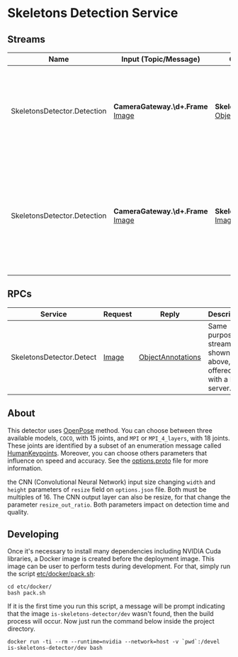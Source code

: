 Skeletons Detection Service
===

Streams
---

| Name | Input (Topic/Message) | Output (Topic/Message) | Description |
| ---- | --------------------- | ---------------------- | ----------- |
| SkeletonsDetector.Detection | **CameraGateway.\d+.Frame** [Image] | **SkeletonsDetector.\d+.Detection** [ObjectAnnotations] | Detect skeletons on images published by cameras and publishes an ObjectAnnotations message containing all the skeletons detected |
| SkeletonsDetector.Detection | **CameraGateway.\d+.Frame** [Image] | **SkeletonsDetector.\d+.Rendered** [Image] | After detection, skeletons are drew on input image and published for visualization. **NOTE:** *This stream will be deprecated after [mjpeg server](https://github.com/labviros/is-mjpeg-server) became able to render any [ObjectAnnotations]* |



RPCs
---
| Service | Request | Reply | Description |
| ------- | ------- | ------| ----------- |
| SkeletonsDetector.Detect | [Image] | [ObjectAnnotations] | Same purpose of stream shown above, but offered with a RPC server. |

[Image]: https://github.com/labviros/is-msgs/blob/modern-cmake/docs/README.md#is.vision.Image
[ObjectAnnotations]: https://github.com/labviros/is-msgs/blob/modern-cmake/docs/README.md#is.vision.ObjectAnnotations


About
---

This detector uses [OpenPose](https://github.com/CMU-Perceptual-Computing-Lab/openpose) method. You can choose between three available models, `COCO`, with 15 joints,  and `MPI` or `MPI_4_layers`, with 18 joints. These joints are identified by a subset of an enumeration message called [HumanKeypoints](https://github.com/labviros/is-msgs/blob/modern-cmake/docs/README.md#humankeypoints). Moreover, you can choose others parameters that influence on speed and accuracy. See the [options.proto](https://github.com/labviros/is-skeletons-detector/blob/openpose/src/is/conf/options.proto) file for more information.

the CNN (Convolutional Neural Network) input size changing `width` and `height` parameters of `resize` field on `options.json` file. Both must be multiples of 16. The CNN output layer can also be resize, for that change the parameter `resize_out_ratio`. Both parameters impact on detection time and quality.

 
Developing
---

Once it's necessary to install many dependencies including NVIDIA Cuda libraries, a Docker image is created before the deployment image. This image can be user to perform tests during development. For that, simply run the script [etc/docker/pack.sh](https://github.com/labviros/is-skeletons-detector/blob/openpose/etc/docker/pack.sh):

```shell
cd etc/docker/
bash pack.sh
```
If it is the first time you run this script, a message will be prompt indicating that the image `is-skeletons-detector/dev` wasn't found, then the build process will occur. Now just run the command below inside the project directory.

```shell
docker run -ti --rm --runtime=nvidia --network=host -v `pwd`:/devel is-skeletons-detector/dev bash
```